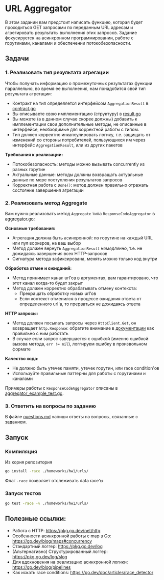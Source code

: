 # URL Aggregator

В этом задании вам предстоит написать функцию, которая будет проходиться GET запросами по переданным URL адресам и
агрегировать результаты выполнения этих запросов. Задание фокусируется на асинхронном программировании, работе с
горутинами, каналами и обеспечении потокобезопасности.

## Задачи

### 1. Реализовать тип результата агрегации

Чтобы получать информацию о промежуточных результатах функции параллельно, во время ее выполнения, нам понадобится свой
тип результата агрегации:

- Контракт на тип определяется интерфейсом `AggregationResult` в [contract.go](./contract.go)
- Вы описываете свою имплементацию (структуру) в [result.go](./result.go)
- Вы можете (а в данном случае скорее должны) добавить к имплементации свои дополнительные методы, не описанные в
  интерфейсе, необходимые для корректной работы с типом.
- Тип должен корректно инкапсулировать логику, т.е. защищать от изменений со стороны потребителей, пользующихся им через
  интерфейс `AggregationResult`, или из других пакетов

**Требования к реализации:**

- Потокобезопасность: методы можно вызывать concurrently из разных горутин
- Актуальные данные: методы должны возвращать актуальные данные по мере поступления результатов запросов
- Корректная работа с `Done()`: метод должен правильно отражать состояние завершения агрегации

### 2. Реализовать метод Aggregate

Вам нужно реализовать метод `Aggregate` типа `ResponseCodeAggregator` в [aggregator.go](./aggregator.go):

**Основные требования:**

- Агрегация должна быть асинхронной: по горутине на каждый URL или пул воркеров, на ваш выбор
- Метод должен вернуть `AggregationResult` _немедленно_, т.е. не дожидаясь завершения всех HTTP-запросов
- Сигнатура метода зафиксирована, менять можно только код внутри

**Обработка отмен и ожиданий:**

- Метод принимает канал url'ов в аргументах, вам гарантировано, что этот канал когда-то будет закрыт
- Метод должен корректно обрабатывать отмену контекста:
    - Прекращать обработку новых url'ов
    - Если контекст отменился в процессе ожидания ответа от определенного url'а, то прерваться не дожидаясь ответа

**HTTP запросы:**

- Метод должен посылать запросы через `HttpClient.Get`, он возвращает `http.Response`: обратите внимание
  в [документации](https://pkg.go.dev/net/http) как правильно с ним работать
- В случае если запрос завершается с ошибкой (именно ошибкой вызова метода, `err != nil`), логгируем ошибку в
  произвольном формате

**Качество кода:**

- Не должно быть утечек памяти, утечек горутин, или race condition'ов
- Используйте правильные паттерны для работы с горутинами и каналами

Примеры работы с `ResponseCodeAggregator` описаны в [aggregator_example_test.go](./aggregator_example_test.go).

### 3. Ответить на вопросы по заданию

В файле [questions.md](./questions.md) напиши ответы на вопросы, связанные с заданием.

## Запуск

### Компиляция

Из корня репозитория

```bash
go install -race ./homeworks/hw1/urls/
```

Флаг `-race` позволяет отслеживать data race'ы

### Запуск тестов

```bash
go test -race -v ./homeworks/hw1/urls/
```

## Полезные ссылки:

- Работа с HTTP: https://pkg.go.dev/net/http
- Особенности асинхронной работы с map в Go: https://go.dev/blog/maps#concurrency
- Стандартный логгер: https://pkg.go.dev/log
- (Альтернативно) Структурированный логгер: https://pkg.go.dev/log/slog
- Для вдохновения на реализацию асинхронной логики: https://go.dev/blog/pipelines
- Как искать race conditions: https://go.dev/doc/articles/race_detector
